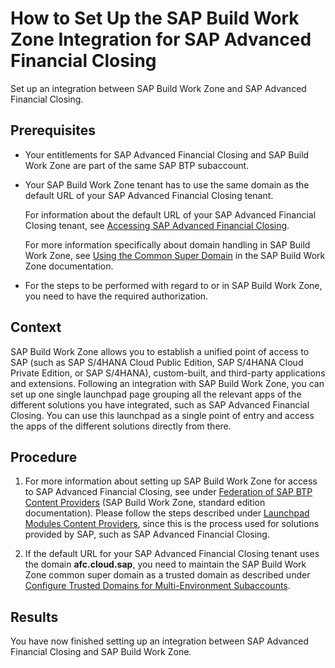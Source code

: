 <!-- loioc329991377c448baa4cadb8ea2605352 -->

# How to Set Up the SAP Build Work Zone Integration for SAP Advanced Financial Closing

Set up an integration between SAP Build Work Zone and SAP Advanced Financial Closing.



<a name="loioc329991377c448baa4cadb8ea2605352__prereq_e15_tqv_2dc"/>

## Prerequisites

-   Your entitlements for SAP Advanced Financial Closing and SAP Build Work Zone are part of the same SAP BTP subaccount.
-   Your SAP Build Work Zone tenant has to use the same domain as the default URL of your SAP Advanced Financial Closing tenant.

    For information about the default URL of your SAP Advanced Financial Closing tenant, see [Accessing SAP Advanced Financial Closing](../Onboarding/accessing-sap-advanced-financial-closing-92e81ed.md#loio92e81ed38757493ca89484bd99e21ab0).

    For more information specifically about domain handling in SAP Build Work Zone, see [Using the Common Super Domain](https://help.sap.com/docs/build-work-zone-standard-edition/sap-build-work-zone-standard-edition/using-super-common-domain?locale=en-US) in the SAP Build Work Zone documentation.

-   For the steps to be performed with regard to or in SAP Build Work Zone, you need to have the required authorization.



## Context

SAP Build Work Zone allows you to establish a unified point of access to SAP \(such as SAP S/4HANA Cloud Public Edition, SAP S/4HANA Cloud Private Edition, or SAP S/4HANA\), custom-built, and third-party applications and extensions. Following an integration with SAP Build Work Zone, you can set up one single launchpad page grouping all the relevant apps of the different solutions you have integrated, such as SAP Advanced Financial Closing. You can use this launchpad as a single point of entry and access the apps of the different solutions directly from there.



## Procedure

1.  For more information about setting up SAP Build Work Zone for access to SAP Advanced Financial Closing, see under [Federation of SAP BTP Content Providers](https://help.sap.com/docs/build-work-zone-standard-edition/sap-build-work-zone-standard-edition/federation-of-sap-btp-content-providers) \(SAP Build Work Zone, standard edition documentation\). Please follow the steps described under [Launchpad Modules Content Providers](https://help.sap.com/docs/build-work-zone-standard-edition/sap-build-work-zone-standard-edition/launchpad-modules-content-providers), since this is the process used for solutions provided by SAP, such as SAP Advanced Financial Closing.

2.  If the default URL for your SAP Advanced Financial Closing tenant uses the domain **afc.cloud.sap**, you need to maintain the SAP Build Work Zone common super domain as a trusted domain as described under [Configure Trusted Domains for Multi-Environment Subaccounts](https://help.sap.com/docs/btp/sap-business-technology-platform/c5e997235f724ec686dc5dc101a1ccfb.html).




<a name="loioc329991377c448baa4cadb8ea2605352__result_ltb_211_fdc"/>

## Results

You have now finished setting up an integration between SAP Advanced Financial Closing and SAP Build Work Zone.

